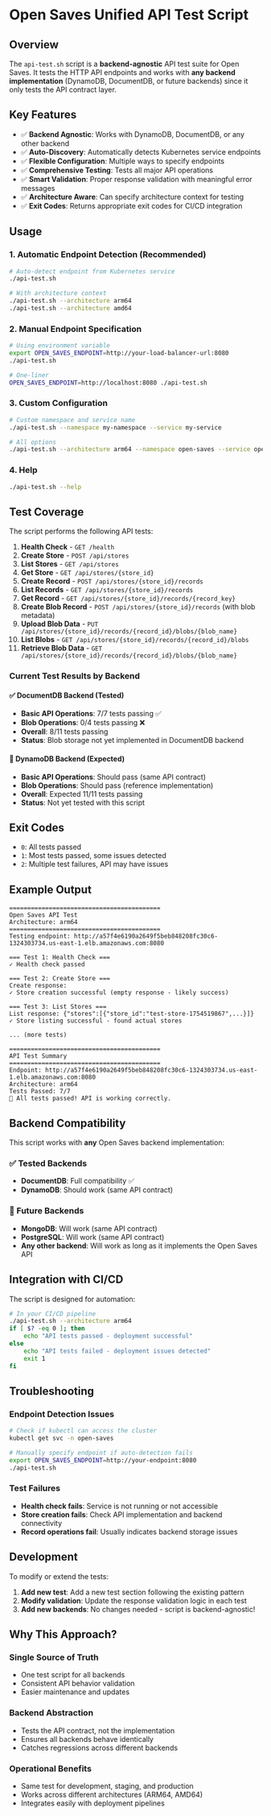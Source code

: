 # Open Saves Unified API Test Script

## Overview

The `api-test.sh` script is a **backend-agnostic** API test suite for Open Saves. It tests the HTTP API endpoints and works with **any backend implementation** (DynamoDB, DocumentDB, or future backends) since it only tests the API contract layer.

## Key Features

- ✅ **Backend Agnostic**: Works with DynamoDB, DocumentDB, or any other backend
- ✅ **Auto-Discovery**: Automatically detects Kubernetes service endpoints
- ✅ **Flexible Configuration**: Multiple ways to specify endpoints
- ✅ **Comprehensive Testing**: Tests all major API operations
- ✅ **Smart Validation**: Proper response validation with meaningful error messages
- ✅ **Architecture Aware**: Can specify architecture context for testing
- ✅ **Exit Codes**: Returns appropriate exit codes for CI/CD integration

## Usage

### 1. Automatic Endpoint Detection (Recommended)
```bash
# Auto-detect endpoint from Kubernetes service
./api-test.sh

# With architecture context
./api-test.sh --architecture arm64
./api-test.sh --architecture amd64
```

### 2. Manual Endpoint Specification
```bash
# Using environment variable
export OPEN_SAVES_ENDPOINT=http://your-load-balancer-url:8080
./api-test.sh

# One-liner
OPEN_SAVES_ENDPOINT=http://localhost:8080 ./api-test.sh
```

### 3. Custom Configuration
```bash
# Custom namespace and service name
./api-test.sh --namespace my-namespace --service my-service

# All options
./api-test.sh --architecture arm64 --namespace open-saves --service open-saves
```

### 4. Help
```bash
./api-test.sh --help
```

## Test Coverage

The script performs the following API tests:

1. **Health Check** - `GET /health`
2. **Create Store** - `POST /api/stores`
3. **List Stores** - `GET /api/stores`
4. **Get Store** - `GET /api/stores/{store_id}`
5. **Create Record** - `POST /api/stores/{store_id}/records`
6. **List Records** - `GET /api/stores/{store_id}/records`
7. **Get Record** - `GET /api/stores/{store_id}/records/{record_key}`
8. **Create Blob Record** - `POST /api/stores/{store_id}/records` (with blob metadata)
9. **Upload Blob Data** - `PUT /api/stores/{store_id}/records/{record_id}/blobs/{blob_name}`
10. **List Blobs** - `GET /api/stores/{store_id}/records/{record_id}/blobs`
11. **Retrieve Blob Data** - `GET /api/stores/{store_id}/records/{record_id}/blobs/{blob_name}`

### Current Test Results by Backend

#### ✅ DocumentDB Backend (Tested)
- **Basic API Operations**: 7/7 tests passing ✅
- **Blob Operations**: 0/4 tests passing ❌
- **Overall**: 8/11 tests passing
- **Status**: Blob storage not yet implemented in DocumentDB backend

#### 🔄 DynamoDB Backend (Expected)
- **Basic API Operations**: Should pass (same API contract)
- **Blob Operations**: Should pass (reference implementation)
- **Overall**: Expected 11/11 tests passing
- **Status**: Not yet tested with this script

## Exit Codes

- `0`: All tests passed
- `1`: Most tests passed, some issues detected
- `2`: Multiple test failures, API may have issues

## Example Output

```
==========================================
Open Saves API Test
Architecture: arm64
==========================================
Testing endpoint: http://a57f4e6190a2649f5beb848208fc30c6-1324303734.us-east-1.elb.amazonaws.com:8080

=== Test 1: Health Check ===
✓ Health check passed

=== Test 2: Create Store ===
Create response: 
✓ Store creation successful (empty response - likely success)

=== Test 3: List Stores ===
List response: {"stores":[{"store_id":"test-store-1754519867",...}]}
✓ Store listing successful - found actual stores

... (more tests)

==========================================
API Test Summary
==========================================
Endpoint: http://a57f4e6190a2649f5beb848208fc30c6-1324303734.us-east-1.elb.amazonaws.com:8080
Architecture: arm64
Tests Passed: 7/7
🎉 All tests passed! API is working correctly.
```

## Backend Compatibility

This script works with **any** Open Saves backend implementation:

### ✅ Tested Backends
- **DocumentDB**: Full compatibility ✅
- **DynamoDB**: Should work (same API contract)

### 🔄 Future Backends
- **MongoDB**: Will work (same API contract)
- **PostgreSQL**: Will work (same API contract)
- **Any other backend**: Will work as long as it implements the Open Saves API

## Integration with CI/CD

The script is designed for automation:

```bash
# In your CI/CD pipeline
./api-test.sh --architecture arm64
if [ $? -eq 0 ]; then
    echo "API tests passed - deployment successful"
else
    echo "API tests failed - deployment issues detected"
    exit 1
fi
```

## Troubleshooting

### Endpoint Detection Issues
```bash
# Check if kubectl can access the cluster
kubectl get svc -n open-saves

# Manually specify endpoint if auto-detection fails
export OPEN_SAVES_ENDPOINT=http://your-endpoint:8080
./api-test.sh
```

### Test Failures
- **Health check fails**: Service is not running or not accessible
- **Store creation fails**: Check API implementation and backend connectivity
- **Record operations fail**: Usually indicates backend storage issues

## Development

To modify or extend the tests:

1. **Add new test**: Add a new test section following the existing pattern
2. **Modify validation**: Update the response validation logic in each test
3. **Add new backends**: No changes needed - script is backend-agnostic!

## Why This Approach?

### Single Source of Truth
- One test script for all backends
- Consistent API behavior validation
- Easier maintenance and updates

### Backend Abstraction
- Tests the API contract, not the implementation
- Ensures all backends behave identically
- Catches regressions across different backends

### Operational Benefits
- Same test for development, staging, and production
- Works across different architectures (ARM64, AMD64)
- Integrates easily with deployment pipelines
